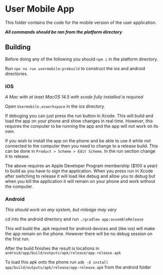 # User Mobile App

This folder contains the code for the mobile version of the user application.

**_All commands should be ran from the platform directory_**

## Building

Before doing any of the following you should `npm i` in the platform directory.

Run `npx nx run usermobile:prebuild` to construct the ios and android directories.

### iOS

_A Mac with at least MacOS 14.5 with xcode fully installed is required_

Open `Usermobile.xcworkspace` in the ios directory.

If debuging you can just press the run button in Xcode. This will build and load the app on your phone and show changes in real time. However, this requires the computer to be running the app and the app will not work on its own.

If you wish to install the app on the phone and be able to use it while not connected to the computer then you need to change to a release build. This can be done in `Product > Scheme > Edit Scheme`. In the run section change it to release.

The above requires an Apple Developer Program membership ($100 a year) to build as you have to sign the application. When you press run in Xcode after switching to release it will load like debug and allow you to debug but when you kill the application it will remain on your phone and work without the computer.

### Android

_This should work on any system, but mileage may vary_

cd into the android directory and run `./gradlew app:assembleRelease`

This will build the .apk required for android devices and (like ios) will make the app remain on the phone. However there will be no debug session on the first run.

After the build finishes the result is locations in `android/app/build/outputs/apk/release/app-release.apk`

To load this apk onto the phone run `adb -d install app/build/outputs/apk/release/app-release.apk` from the android folder

